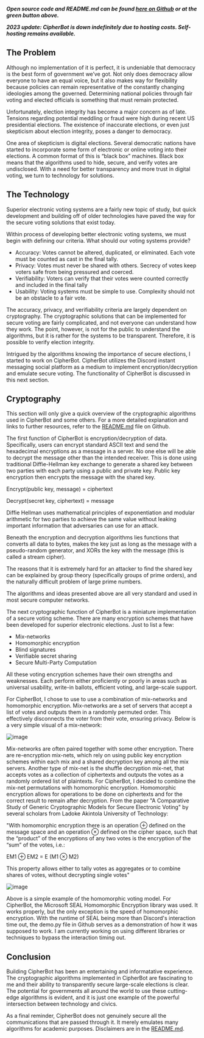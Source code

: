 ***Open source code and README.md can be found [here on Github](https://github.com/xckev/CipherBot) or at the green button above.***

***2023 update: CipherBot is down indefinitely due to hosting costs. Self-hosting remains available.***

## The Problem

Although no implementation of it is perfect, it is undeniable that democracy is the best form of government we’ve got. Not only does democracy allow everyone to have an equal voice, but it also makes way for flexibility because policies can remain representative of the constantly changing ideologies among the governed. Determining national policies through fair voting and elected officials is something that must remain protected.

Unfortunately, election integrity has become a major concern as of late. Tensions regarding potential meddling or fraud were high during recent US presidential elections. The existence of inaccurate elections, or even just skepticism about election integrity, poses a danger to democracy. 

One area of skepticism is digital elections. Several democratic nations have started to incorporate some form of electronic or online voting into their elections. A common format of this is “black box” machines. Black box means that the algorithms used to hide, secure, and verify votes are undisclosed. With a need for better transparency and more trust in digital voting, we turn to technology for solutions.



## The Technology

Superior electronic voting systems are a fairly new topic of study, but quick development and building off of older technologies have paved the way for the secure voting solutions that exist today. 

Within process of developing better electronic voting systems, we must begin with defining our criteria. What should our voting systems provide?

-	Accuracy: Votes cannot be altered, duplicated, or eliminated. Each vote must be counted as cast in the final tally.
-	Privacy: Votes must never be shared with others. Secrecy of votes keep voters safe from being pressured and coerced.
-	Verifiability: Voters can verify that their votes were counted correctly and included in the final tally
-	Usability: Voting systems must be simple to use. Complexity should not be an obstacle to a fair vote.

The accuracy, privacy, and verifiability criteria are largely dependent on cryptography. The cryptographic solutions that can be implemented for secure voting are fairly complicated, and not everyone can understand how they work. The point, however, is not for the public to understand the algorithms, but it is rather for the systems to be transparent. Therefore, it is possible to verify election integrity.

Intrigued by the algorithms knowing the importance of secure elections, I started to work on CipherBot. CipherBot utilizes the Discord instant messaging social platform as a medium to implement encryption/decryption and emulate secure voting. The functionality of CipherBot is discussed in this next section.

## Cryptography

This section will only give a quick overview of the cryptographic algorithms used in CipherBot and some others. For a more detailed explanation and links to further resources, refer to the [README.md](https://github.com/xckev/CipherBot/blob/master/README.md) file on Github. 

The first function of CipherBot is encryption/decryption of data. Specifically, users can encrypt standard ASCII text and send the hexadecimal encryptions as a message in a server. No one else will be able to decrypt the message other than the intended receiver. This is done using traditional Diffie-Hellman key exchange to generate a shared key between two parties with each party using a public and private key. Public key encryption then encrypts the message with the shared key.

Encrypt(public key, message) = ciphertext

Decrypt(secret key, ciphertext) = message

Diffie Hellman uses mathematical principles of exponentiation and modular arithmetic for two parties to achieve the same value without leaking important information that adversaries can use for an attack.
 
Beneath the encryption and decryption algorithms lies functions that converts all data to bytes, makes the key just as long as the message with a pseudo-random generator, and XORs the key with the message (this is called a stream cipher).

The reasons that it is extremely hard for an attacker to find the shared key can be explained by group theory (specifically groups of prime orders), and the naturally difficult problem of large prime numbers. 

The algorithms and ideas presented above are all very standard and used in most secure computer networks.

The next cryptographic function of CipherBot is a miniature implementation of a secure voting scheme. 
There are many encryption schemes that have been developed for superior electronic elections. Just to list a few:

-	Mix-networks
-	Homomorphic encryption
-	Blind signatures
-	Verifiable secret sharing
-	Secure Multi-Party Computation

All these voting encryption schemes have their own strengths and weaknesses. Each perform either proficiently or poorly in areas such as universal usability, write-in ballots, efficient voting, and large-scale support.

For CipherBot, I chose to use to use a combination of mix-networks and homomorphic encryption. Mix-networks are a set of servers that accept a list of votes and outputs them in a randomly permuted order. This effectively disconnects the voter from their vote, ensuring privacy. Below is a very simple visual of a mix-network:

![image](https://user-images.githubusercontent.com/54916002/185511537-2d63a75d-ff7c-4ffd-a468-eb0ee9eca95b.png)

Mix-networks are often paired together with some other encryption. There are re-encryption mix-nets, which rely on using public key encryption schemes within each mix and a shared decryption key among all the mix servers. Another type of mix-net is the shuffle decryption mix-net, that accepts votes as a collection of ciphertexts and outputs the votes as a randomly ordered list of plaintexts. For CipherBot, I decided to combine the mix-net permutations with homomorphic encryption. Homomorphic encryption allows for operations to be done on ciphertexts and for the correct result to remain after decryption. From the paper "A Comparative Study of Generic Cryptographic Models for Secure Electronic Voting" by several scholars from Ladoke Akintola University of Technology:

"With homomorphic encryption there is an operation ⊕ defined on the message space and an operation ⊗ defined on the cipher space, such that the “product” of the encryptions of any two votes is the encryption of the “sum” of the votes, i.e.:

EM1 ⊕ EM2 = E (M1 ⊗ M2)

This property allows either to tally votes as aggregates or to combine shares of votes, without decrypting single votes"

![image](https://user-images.githubusercontent.com/54916002/185511562-5cfad681-573d-4451-b57e-70fd1d1898e7.png)

Above is a simple example of the homomorphic voting model. For CipherBot, the Microsoft SEAL Homomorphic Encryption library was used. It works properly, but the only exception is the speed of homomorphic encryption. With the runtime of SEAL being more than Discord's interaction time out, the demo.py file in Github serves as a demonstration of how it was supposed to work. I am currently working on using different libraries or techniques to bypass the interaction timing out.

## Conclusion

Building CipherBot has been an entertaining and informatative experience. The cryptographic algorithms implemented in CipherBot are fascinating to me and their ability to transparently secure large-scale elections is clear. The potential for governments all around the world to use these cutting-edge algorithms is evident, and it is just one example of the powerful intersection between technology and civics. 

As a final reminder, CipherBot does not genuinely secure all the communications that are passed through it. It merely emulates many algorithms for academic purposes. Disclaimers are in the [README.md](https://github.com/xckev/CipherBot/blob/master/README.md).
